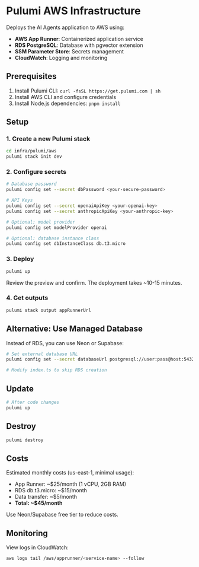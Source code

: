 # Pulumi AWS Infrastructure

Deploys the AI Agents application to AWS using:
- **AWS App Runner**: Containerized application service
- **RDS PostgreSQL**: Database with pgvector extension
- **SSM Parameter Store**: Secrets management
- **CloudWatch**: Logging and monitoring

## Prerequisites

1. Install Pulumi CLI: `curl -fsSL https://get.pulumi.com | sh`
2. Install AWS CLI and configure credentials
3. Install Node.js dependencies: `pnpm install`

## Setup

### 1. Create a new Pulumi stack

```bash
cd infra/pulumi/aws
pulumi stack init dev
```

### 2. Configure secrets

```bash
# Database password
pulumi config set --secret dbPassword <your-secure-password>

# API Keys
pulumi config set --secret openaiApiKey <your-openai-key>
pulumi config set --secret anthropicApiKey <your-anthropic-key>

# Optional: model provider
pulumi config set modelProvider openai

# Optional: database instance class
pulumi config set dbInstanceClass db.t3.micro
```

### 3. Deploy

```bash
pulumi up
```

Review the preview and confirm. The deployment takes ~10-15 minutes.

### 4. Get outputs

```bash
pulumi stack output appRunnerUrl
```

## Alternative: Use Managed Database

Instead of RDS, you can use Neon or Supabase:

```bash
# Set external database URL
pulumi config set --secret databaseUrl postgresql://user:pass@host:5432/db

# Modify index.ts to skip RDS creation
```

## Update

```bash
# After code changes
pulumi up
```

## Destroy

```bash
pulumi destroy
```

## Costs

Estimated monthly costs (us-east-1, minimal usage):
- App Runner: ~$25/month (1 vCPU, 2GB RAM)
- RDS db.t3.micro: ~$15/month
- Data transfer: ~$5/month
- **Total: ~$45/month**

Use Neon/Supabase free tier to reduce costs.

## Monitoring

View logs in CloudWatch:
```bash
aws logs tail /aws/apprunner/<service-name> --follow
```

